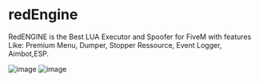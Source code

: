 # redEngine
RedENGINE is the Best LUA Executor and Spoofer for FiveM with features Like: Premium Menu, Dumper, Stopper Ressource, Event Logger, Aimbot,ESP.

![image](https://github.com/sensett1/redEngine/assets/160878177/97384393-31cc-4fcc-8b55-f0b946bf680f)
![image](https://github.com/sensett1/redEngine/assets/160878177/9c0b7175-192a-4e7b-a4bd-23642166821c)
